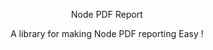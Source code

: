 <p align="center">
  Node PDF Report
</p>

<p align="center">A library for making Node PDF reporting Easy !
<p align="center">
